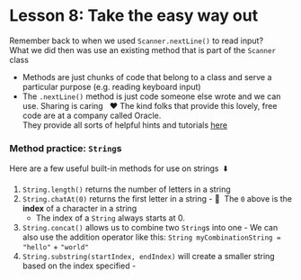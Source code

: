 # Lesson 8: Take the easy way out
Remember back to when we used `Scanner.nextLine()` to read input?\
What we did then was use an existing method that is part of the `Scanner` class
 - Methods are just chunks of code that belong to a class and serve a particular purpose (e.g. reading keyboard input)
 - The `.nextLine()` method is just code someone else wrote and we can use. Sharing is caring &nbsp; :heart: 
The kind folks that provide this lovely, free code are at a company called Oracle.\
They provide all sorts of helpful hints and tutorials [here](https://docs.oracle.com/javase/tutorial/java/index.html)

### Method practice: `String`s
Here are a few useful built-in methods for use on strings &nbsp;:arrow_down:
  1. `String.length()` returns the number of letters in a string
  2. `String.chatAt(0)` returns the first letter in a string
    - :pushpin:&nbsp; The `0` above is the **index** of a character in a string
      - The index of a `String` always starts at 0.
  3. `String.concat()` allows us to combine two `String`s into one
    - We can also use the addition operator like this: `String myCombinationString = "hello"` + `"world"`
  4. `String.substring(startIndex, endIndex)` will create a smaller string based on the index specified
    - 
    
  

